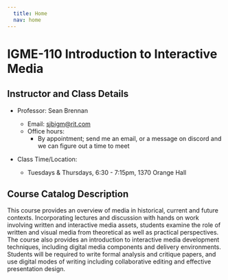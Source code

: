 ```yaml
---
  title: Home
  nav: home
---
```


# IGME-110 Introduction to Interactive Media

## Instructor and Class Details

-   Professor: Sean Brennan
    -   Email: sjbigm@rit.com
    -   Office hours:
        -   By appointment; send me an email, or a message on discord and we can figure out a time to meet

-   Class Time/Location:
    -   Tuesdays & Thursdays, 6:30 - 7:15pm, 1370 Orange Hall

## Course Catalog Description

This course provides an overview of media in historical, current and future contexts. Incorporating lectures and discussion with hands on work involving written and interactive media assets, students examine the role of written and visual media from theoretical as well as practical perspectives. The course also provides an introduction to interactive media development techniques, including digital media components and delivery environments. Students will be required to write formal analysis and critique papers, and use digital modes of writing including collaborative editing and effective presentation design.
